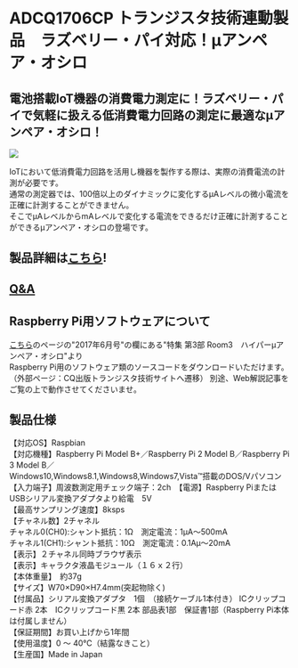 # ADCQ1706CP トランジスタ技術連動製品　ラズベリー・パイ対応！μアンペア・オシロ

## 電池搭載IoT機器の消費電力測定に！ラズベリー・パイで気軽に扱える低消費電力回路の測定に最適なμアンペア・オシロ！

![](https://bit-trade-one.co.jp/wp/wp-content/uploads/2017/07/591d3fb7b06f92e51140eda56a2497691.png)  

IoTにおいて低消費電力回路を活用し機器を製作する際は、実際の消費電流の計測が必要です。  
通常の測定器では、100倍以上のダイナミックに変化するμAレベルの微小電流を正確に計測することができません。  
そこでμAレベルからmAレベルで変化する電流をできるだけ正確に計測することができるμアンペア・オシロの登場です。  

## 製品詳細は[こちら](https://bit-trade-one.co.jp/product/module/adcq1706cp/)!

## [Q&A](FAQ.md)

## Raspberry Pi用ソフトウェアについて

[こちら](https://toragi.cqpub.co.jp/tabid/831/Default.html)のページの"2017年6月号"の欄にある"特集 第3部 Room3　ハイパーμアンペア・オシロ"より  
Raspberry Pi用のソフトウェア類のソースコードをダウンロードいただけます。  （外部ページ：CQ出版トランジスタ技術サイトへ遷移）
別途、Web解説記事をご覧の上で動作させてくださいませ。  

## 製品仕様
【対応OS】Raspbian  
【対応機種】Raspberry Pi Model B+／Raspberry Pi 2 Model B／Raspberry Pi 3 Model B／  
           Windows10,Windows8.1,Windows8,Windows7,Vista™搭載のDOS/Vパソコン  
【入力端子】周波数測定用チェック端子：2ch　【電源】Raspberry PiまたはUSBシリアル変換アダプタより給電　5V  
【最高サンプリング速度】8ksps  
【チャネル数】2チャネル  
チャネル0(CH0):シャント抵抗：1Ω　測定電流：1μA～500mA  
チャネル1(CH1):シャント抵抗：10Ω　測定電流：0.1Aμ～20mA  
【表示】２チャネル同時ブラウザ表示  
【表示】キャラクタ液晶モジュール（１６ｘ２行）  
【本体重量】　約37g  
【サイズ】W70×D90×H7.4mm(突起物除く)  
【付属品】シリアル変換アダプタ　1個　（接続ケーブル1本付き） ICクリップコード赤 2本　ICクリップコード黒 2本  部品表1部　保証書1部（Raspberry Pi本体は付属しません）  
【保証期間】お買い上げから1年間  
【使用温度】0 ～ 40℃（結露なきこと）  
【生産国】Made in Japan  
